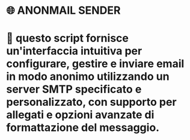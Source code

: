 # 🌐 ANONMAIL SENDER

# 🥷 questo script fornisce un'interfaccia intuitiva per configurare, gestire e inviare email in modo anonimo utilizzando un server SMTP specificato e personalizzato, con supporto per allegati e opzioni avanzate di formattazione del messaggio.